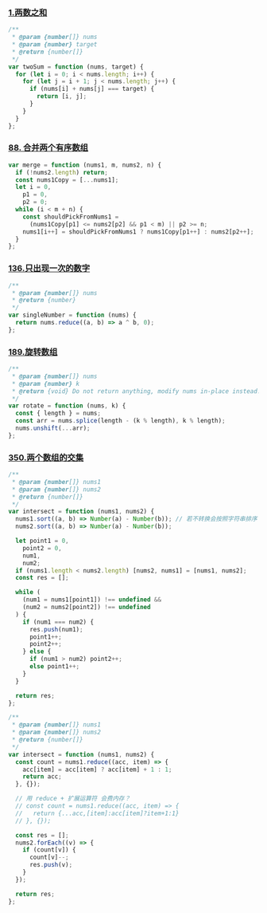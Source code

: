 ### [1.两数之和](https://leetcode-cn.com/problems/two-sum/)

```js
/**
 * @param {number[]} nums
 * @param {number} target
 * @return {number[]}
 */
var twoSum = function (nums, target) {
  for (let i = 0; i < nums.length; i++) {
    for (let j = i + 1; j < nums.length; j++) {
      if (nums[i] + nums[j] === target) {
        return [i, j];
      }
    }
  }
};
```

### [88. 合并两个有序数组](https://leetcode-cn.com/problems/merge-sorted-array/)

```js
var merge = function (nums1, m, nums2, n) {
  if (!nums2.length) return;
  const nums1Copy = [...nums1];
  let i = 0,
    p1 = 0,
    p2 = 0;
  while (i < m + n) {
    const shouldPickFromNums1 =
      (nums1Copy[p1] <= nums2[p2] && p1 < m) || p2 >= n;
    nums1[i++] = shouldPickFromNums1 ? nums1Copy[p1++] : nums2[p2++];
  }
};
```

### [136.只出现一次的数字](https://leetcode-cn.com/problems/single-number/)

```js
/**
 * @param {number[]} nums
 * @return {number}
 */
var singleNumber = function (nums) {
  return nums.reduce((a, b) => a ^ b, 0);
};
```

### [189.旋转数组](https://leetcode-cn.com/problems/rotate-array/)

```js
/**
 * @param {number[]} nums
 * @param {number} k
 * @return {void} Do not return anything, modify nums in-place instead.
 */
var rotate = function (nums, k) {
  const { length } = nums;
  const arr = nums.splice(length - (k % length), k % length);
  nums.unshift(...arr);
};
```

### [350.两个数组的交集](https://leetcode-cn.com/problems/intersection-of-two-arrays-ii/)

```js
/**
 * @param {number[]} nums1
 * @param {number[]} nums2
 * @return {number[]}
 */
var intersect = function (nums1, nums2) {
  nums1.sort((a, b) => Number(a) - Number(b)); // 若不转换会按照字符串排序 如 15 在 2 之前
  nums2.sort((a, b) => Number(a) - Number(b));

  let point1 = 0,
    point2 = 0,
    num1,
    num2;
  if (nums1.length < nums2.length) [nums2, nums1] = [nums1, nums2];
  const res = [];

  while (
    (num1 = nums1[point1]) !== undefined &&
    (num2 = nums2[point2]) !== undefined
  ) {
    if (num1 === num2) {
      res.push(num1);
      point1++;
      point2++;
    } else {
      if (num1 > num2) point2++;
      else point1++;
    }
  }

  return res;
};
```

```js
/**
 * @param {number[]} nums1
 * @param {number[]} nums2
 * @return {number[]}
 */
var intersect = function (nums1, nums2) {
  const count = nums1.reduce((acc, item) => {
    acc[item] = acc[item] ? acc[item] + 1 : 1;
    return acc;
  }, {});

  // 用 reduce + 扩展运算符 会费内存？
  // const count = nums1.reduce((acc, item) => {
  //   return {...acc,[item]:acc[item]?item+1:1}
  // }, {});

  const res = [];
  nums2.forEach((v) => {
    if (count[v]) {
      count[v]--;
      res.push(v);
    }
  });

  return res;
};
```
